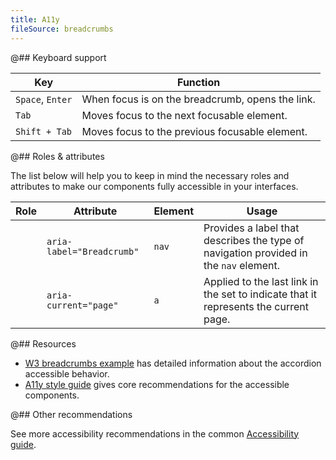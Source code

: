 ```yaml
---
title: A11y
fileSource: breadcrumbs
---
```


@## Keyboard support

| Key              | Function                                         |
| ---------------- | ------------------------------------------------ |
| `Space`, `Enter` | When focus is on the breadcrumb, opens the link. |
| `Tab`            | Moves focus to the next focusable element.       |
| `Shift + Tab`    | Moves focus to the previous focusable element.   |

@## Roles & attributes

The list below will help you to keep in mind the necessary roles and attributes to make our components fully accessible in your interfaces.

| Role | Attribute                 | Element | Usage                                                                                 |
| ---- | ------------------------- | ------- | ------------------------------------------------------------------------------------- |
|      | `aria-label="Breadcrumb"` | `nav`   | Provides a label that describes the type of navigation provided in the `nav` element. |
|      | `aria-current="page"`     | `a`     | Applied to the last link in the set to indicate that it represents the current page.  |

@## Resources

- [W3 breadcrumbs example](https://www.w3.org/TR/wai-aria-practices-1.1/examples/breadcrumb/index.html) has detailed information about the accordion accessible behavior.
- [A11y style guide](https://a11y-style-guide.com/style-guide/section-navigation.html) gives core recommendations for the accessible components.

@## Other recommendations

See more accessibility recommendations in the common [Accessibility guide](/core-principles/a11y/).
